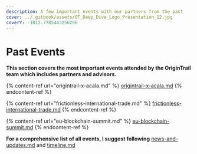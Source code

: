 ```yaml
---
description: A few important events with our partners from the past
cover: ../.gitbook/assets/OT_Deep_Dive_Logo_Presentation_12.jpg
coverY: -1012.7785443256296
---
```


# Past Events

**This section covers the most important events attended by the OriginTrail team which includes partners and advisors.**

{% content-ref url="origintrail-x-acala.md" %}
[origintrail-x-acala.md](origintrail-x-acala.md)
{% endcontent-ref %}

{% content-ref url="frictionless-international-trade.md" %}
[frictionless-international-trade.md](frictionless-international-trade.md)
{% endcontent-ref %}

{% content-ref url="eu-blockchain-summit.md" %}
[eu-blockchain-summit.md](eu-blockchain-summit.md)
{% endcontent-ref %}

**For a comprehensive list of all events, I suggest following**  [news-and-updates.md](../news-and-updates.md "mention") and [timeline.md](../timeline.md "mention")

